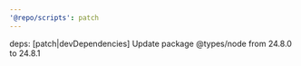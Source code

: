 ```yaml
---
'@repo/scripts': patch
---
```


deps: [patch|devDependencies] Update package @types/node from 24.8.0 to 24.8.1
